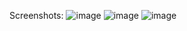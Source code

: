 Screenshots:
![image](https://github.com/user-attachments/assets/b22fe687-c603-4c4b-b342-ff3709d3b39e)
![image](https://github.com/user-attachments/assets/d5a2556a-5698-444f-9ae0-308460d1b8e8)
![image](https://github.com/user-attachments/assets/198f154c-f642-4539-a170-c7e88b4cd113)

